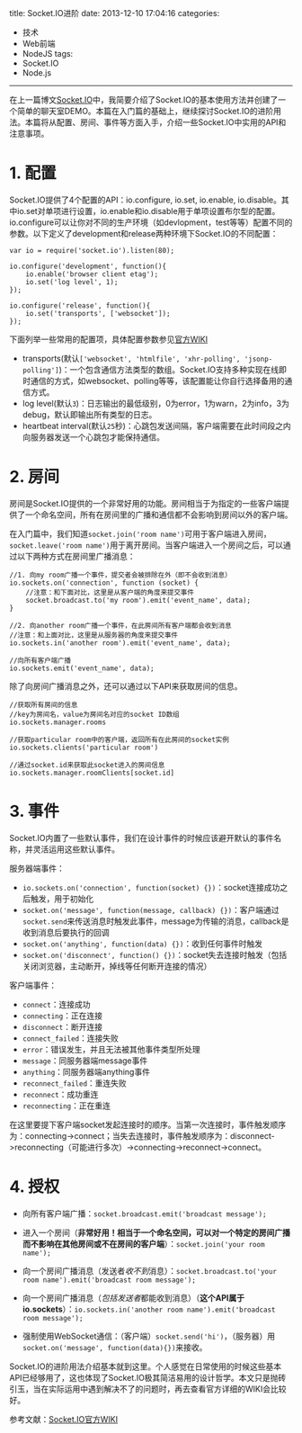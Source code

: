 title: Socket.IO进阶
date: 2013-12-10 17:04:16
categories:
- 技术
- Web前端
- NodeJS
tags:
- Socket.IO
- Node.js
---
在上一篇博文[Socket.IO](/Tech/web/Nodejs/socket-io-tutorial)中，我简要介绍了Socket.IO的基本使用方法并创建了一个简单的聊天室DEMO。本篇在入门篇的基础上，继续探讨Socket.IO的进阶用法。本篇将从配置、房间、事件等方面入手，介绍一些Socket.IO中实用的API和注意事项。

<!-- more -->

# 1. 配置
Socket.IO提供了4个配置的API：io.configure, io.set, io.enable, io.disable。其中io.set对单项进行设置，io.enable和io.disable用于单项设置布尔型的配置。io.configure可以让你对不同的生产环境（如devlopment，test等等）配置不同的参数。以下定义了development和release两种环境下Socket.IO的不同配置：

    var io = require('socket.io').listen(80);

    io.configure('development', function(){
        io.enable('browser client etag');
        io.set('log level', 1);
    });

    io.configure('release', function(){
        io.set('transports', ['websocket']);
    });

下面列举一些常用的配置项，具体配置参数参见[官方WIKI](https://github.com/LearnBoost/Socket.IO/wiki/Configuring-Socket.IO)

* transports(默认`['websocket', 'htmlfile', 'xhr-polling', 'jsonp-polling']`)：一个包含通信方法类型的数组。Socket.IO支持多种实现在线即时通信的方式，如websocket、polling等等，该配置能让你自行选择备用的通信方式。
* log level(默认`3`)：日志输出的最低级别，0为error，1为warn，2为info，3为debug，默认即输出所有类型的日志。
* heartbeat interval(默认`25`秒)：心跳包发送间隔，客户端需要在此时间段之内向服务器发送一个心跳包才能保持通信。

# 2. 房间

房间是Socket.IO提供的一个非常好用的功能。房间相当于为指定的一些客户端提供了一个命名空间，所有在房间里的广播和通信都不会影响到房间以外的客户端。

在入门篇中，我们知道`socket.join('room name')`可用于客户端进入房间，`socket.leave('room name')`用于离开房间。当客户端进入一个房间之后，可以通过以下两种方式在房间里广播消息：
    
    //1. 向my room广播一个事件，提交者会被排除在外（即不会收到消息）
    io.sockets.on('connection', function (socket) {
        //注意：和下面对比，这里是从客户端的角度来提交事件
        socket.broadcast.to('my room').emit('event_name', data);
    }

    //2. 向another room广播一个事件，在此房间所有客户端都会收到消息
    //注意：和上面对比，这里是从服务器的角度来提交事件
    io.sockets.in('another room').emit('event_name', data);

    //向所有客户端广播
    io.sockets.emit('event_name', data);

除了向房间广播消息之外，还可以通过以下API来获取房间的信息。

    //获取所有房间的信息
    //key为房间名，value为房间名对应的socket ID数组
    io.sockets.manager.rooms

    //获取particular room中的客户端，返回所有在此房间的socket实例
    io.sockets.clients('particular room')

    //通过socket.id来获取此socket进入的房间信息
    io.sockets.manager.roomClients[socket.id]

# 3. 事件

Socket.IO内置了一些默认事件，我们在设计事件的时候应该避开默认的事件名称，并灵活运用这些默认事件。

服务器端事件：

* `io.sockets.on('connection', function(socket) {})`：socket连接成功之后触发，用于初始化
* `socket.on('message', function(message, callback) {})`：客户端通过`socket.send`来传送消息时触发此事件，message为传输的消息，callback是收到消息后要执行的回调
* `socket.on('anything', function(data) {})`：收到任何事件时触发
* `socket.on('disconnect', function() {})`：socket失去连接时触发（包括关闭浏览器，主动断开，掉线等任何断开连接的情况）

客户端事件：

* `connect`：连接成功
* `connecting`：正在连接
* `disconnect`：断开连接
* `connect_failed`：连接失败
* `error`：错误发生，并且无法被其他事件类型所处理
* `message`：同服务器端message事件
* `anything`：同服务器端anything事件
* `reconnect_failed`：重连失败
* `reconnect`：成功重连
* `reconnecting`：正在重连

在这里要提下客户端socket发起连接时的顺序。当第一次连接时，事件触发顺序为：connecting->connect；当失去连接时，事件触发顺序为：disconnect->reconnecting（可能进行多次）->connecting->reconnect->connect。

# 4. 授权
* 向所有客户端广播：`socket.broadcast.emit('broadcast message');`

* 进入一个房间（**非常好用！相当于一个命名空间，可以对一个特定的房间广播而不影响在其他房间或不在房间的客户端**）：`socket.join('your room name');`

* 向一个房间广播消息（发送者*收不到*消息）：`socket.broadcast.to('your room name').emit('broadcast room message');`

* 向一个房间广播消息（*包括发送者*都能收到消息）（**这个API属于io.sockets**）：`io.sockets.in('another room name').emit('broadcast room message');`

* 强制使用WebSocket通信：（客户端）`socket.send('hi')`，（服务器）用`socket.on('message', function(data){})`来接收。

Socket.IO的进阶用法介绍基本就到这里。个人感觉在日常使用的时候这些基本API已经够用了，这也体现了Socket.IO极其简洁易用的设计哲学。本文只是抛砖引玉，当在实际运用中遇到解决不了的问题时，再去查看官方详细的WIKI会比较好。

参考文献：[Socket.IO官方WIKI](https://github.com/learnboost/socket.io/wiki)



